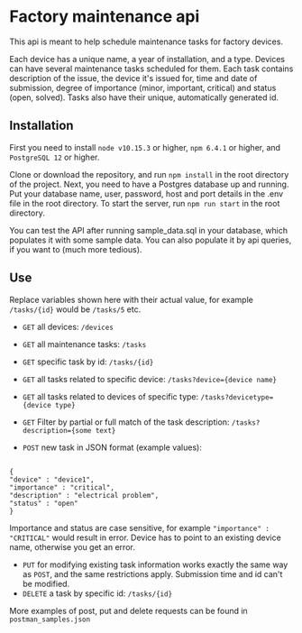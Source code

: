 # Factory maintenance api

This api is meant to help schedule maintenance tasks for factory devices.

Each device has a unique name, a year of installation, and a type. Devices can have several maintenance tasks scheduled for them. Each task contains description of the issue, the device it's issued for, time and date of submission, degree of importance (minor, important, critical) and status (open, solved). Tasks also have their unique, automatically generated id.

## Installation

First you need to install <code>node v10.15.3</code> or higher, <code>npm 6.4.1</code> or higher, and <code>PostgreSQL 12</code> or higher.

Clone or download the repository, and run <code>npm install</code> in the root directory of the project. Next, you need to have a Postgres database up and running. Put your database name, user, password, host and port details in the .env file in the root directory. To start the server, run <code>npm run start</code> in the root directory.

You can test the API after running sample_data.sql in your database, which populates it with some sample data. You can also populate it by api queries, if you want to (much more tedious).

## Use

Replace variables shown here with their actual value, for example <code>/tasks/{id}</code> would be <code>/tasks/5</code> etc.

* <code>GET</code> all devices: <code>/devices</code>
* <code>GET</code> all maintenance tasks: <code>/tasks</code>
* <code>GET</code> specific task by id: <code>/tasks/{id}</code>
* <code>GET</code> all tasks related to specific device: <code>/tasks?device={device name}</code>
* <code>GET</code> all tasks related to devices of specific type: <code>/tasks?devicetype={device type}</code>
* <code>GET</code> Filter by partial or full match of the task description: <code>/tasks?description={some text}</code>

* <code>POST</code> new task in JSON format (example values):
<code>
{
"device" : "device1",
"importance" : "critical",
"description" : "electrical problem",
"status" : "open"
}
</code>

Importance and status are case sensitive, for example <code>"importance" : "CRITICAL"</code> would result in error. Device has to point to an existing device name, otherwise you get an error.

* <code>PUT</code> for modifying existing task information works exactly the same way as <code>POST</code>, and the same restrictions apply. Submission time and id can't be modified.
* <code>DELETE</code> a task by specific id: <code>/tasks/{id}</code>

More examples of post, put and delete requests can be found in <code>postman_samples.json</code>
